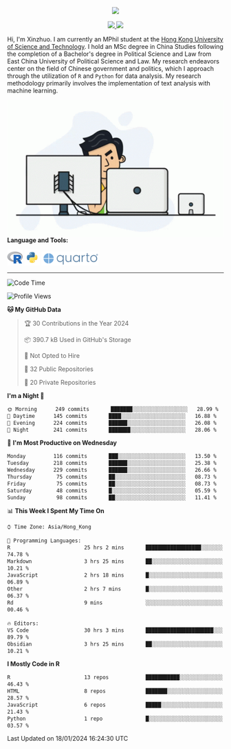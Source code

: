 <div align='center'>
<img src='https://readme-typing-svg.herokuapp.com?font=Lora&color=4d3900&center=true&lines=HKUST+Mphil+in+SOSC;Focus+on+China;Code+for+PoliSci'/>
</div>

<p align='center'>
 <a href
='https://www.linkedin.com/in/xinzhuo-huang-5161011ba/' target='_blank'>
        <img src='https://img.shields.io/badge/linkedin%20-%230077B5.svg?&style=for-the-badge&logo=linkedin&logoColor=white'/>
    </a>
 <a href='https://twitter.com/HsinchoH' target='_blank'>
        <img src='https://img.shields.io/badge/Twitter-1DA1F2?style=for-the-badge&logo=twitter&logoColor=white'/>
    </a>
    </p>
    
Hi, I'm Xinzhuo. I am currently an MPhil student at the [Hong Kong University of Science and Technology](https://sosc.hkust.edu.hk/node/613). I hold an MSc degree in China Studies following the completion of a Bachelor's degree in Political Science and Law from East China University of Political Science and Law. My research endeavors center on the field of Chinese government and politics, which I approach through the utilization of `R` and `Python` for data analysis. My research methodology primarily involves the implementation of text analysis with machine learning.




<img align='right' src="https://github.com/xinzhuohkust/xinzhuohkust/blob/main/programmer.gif" width="590">



**Language and Tools:**  

<code><img height="36" src="https://raw.githubusercontent.com/github/explore/80688e429a7d4ef2fca1e82350fe8e3517d3494d/topics/r/r.png"></code>
<code><img height="36" src="https://raw.githubusercontent.com/github/explore/80688e429a7d4ef2fca1e82350fe8e3517d3494d/topics/python/python.png"></code>
<code><img height="32" src="https://github.com/quarto-dev/quarto-r/blob/main/man/figures/quarto.png"></code>

---
<!--START_SECTION:waka-->
![Code Time](http://img.shields.io/badge/Code%20Time-1%2C354%20hrs%204%20mins-blue)

![Profile Views](http://img.shields.io/badge/Profile%20Views-9-blue)

**🐱 My GitHub Data** 

> 🏆 30 Contributions in the Year 2024
 > 
> 📦 390.7 kB Used in GitHub's Storage 
 > 
> 🚫 Not Opted to Hire
 > 
> 📜 32 Public Repositories 
 > 
> 🔑 20 Private Repositories  
 > 
**I'm a Night 🦉** 

```text
🌞 Morning      249 commits       ███████░░░░░░░░░░░░░░░░░░   28.99 % 
🌆 Daytime      145 commits       ████░░░░░░░░░░░░░░░░░░░░░   16.88 % 
🌃 Evening      224 commits       ██████░░░░░░░░░░░░░░░░░░░   26.08 % 
🌙 Night        241 commits       ███████░░░░░░░░░░░░░░░░░░   28.06 % 

```
📅 **I'm Most Productive on Wednesday** 

```text
Monday         116 commits       ███░░░░░░░░░░░░░░░░░░░░░░   13.50 % 
Tuesday        218 commits       ██████░░░░░░░░░░░░░░░░░░░   25.38 % 
Wednesday      229 commits       ██████░░░░░░░░░░░░░░░░░░░   26.66 % 
Thursday        75 commits       ██░░░░░░░░░░░░░░░░░░░░░░░   08.73 % 
Friday          75 commits       ██░░░░░░░░░░░░░░░░░░░░░░░   08.73 % 
Saturday        48 commits       █░░░░░░░░░░░░░░░░░░░░░░░░   05.59 % 
Sunday          98 commits       ██░░░░░░░░░░░░░░░░░░░░░░░   11.41 % 

```


📊 **This Week I Spent My Time On** 

```text
⌚︎ Time Zone: Asia/Hong_Kong

💬 Programming Languages: 
R                        25 hrs 2 mins       ██████████████████░░░░░░░   74.78 % 
Markdown                 3 hrs 25 mins       ██░░░░░░░░░░░░░░░░░░░░░░░   10.21 % 
JavaScript               2 hrs 18 mins       █░░░░░░░░░░░░░░░░░░░░░░░░   06.89 % 
Other                    2 hrs 7 mins        █░░░░░░░░░░░░░░░░░░░░░░░░   06.37 % 
Rd                       9 mins              ░░░░░░░░░░░░░░░░░░░░░░░░░   00.46 % 

🔥 Editors: 
VS Code                  30 hrs 3 mins       ██████████████████████░░░   89.79 % 
Obsidian                 3 hrs 25 mins       ██░░░░░░░░░░░░░░░░░░░░░░░   10.21 % 

```

**I Mostly Code in R** 

```text
R                        13 repos            ███████████░░░░░░░░░░░░░░   46.43 % 
HTML                     8 repos             ███████░░░░░░░░░░░░░░░░░░   28.57 % 
JavaScript               6 repos             █████░░░░░░░░░░░░░░░░░░░░   21.43 % 
Python                   1 repo              █░░░░░░░░░░░░░░░░░░░░░░░░   03.57 % 

```



 Last Updated on 18/01/2024 16:24:30 UTC
<!--END_SECTION:waka-->
    
    
    
    
    
    
    
    

